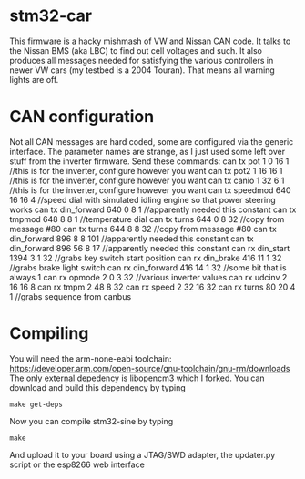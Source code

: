 # stm32-car
This firmware is a hacky mishmash of VW and Nissan CAN code. It talks to the Nissan BMS (aka LBC) to find out cell voltages and such. It also produces all messages needed for satisfying the various controllers in newer VW cars (my testbed is a 2004 Touran). That means all warning lights are off.

# CAN configuration
Not all CAN messages are hard coded, some are configured via the generic interface. The parameter names are strange, as I just used some left over stuff from the inverter firmware.
Send these commands:
can tx pot 1 0 16 1 //this is for the inverter, configure however you want
can tx pot2 1 16 16 1 //this is for the inverter, configure however you want
can tx canio 1 32 6 1 //this is for the inverter, configure however you want
can tx speedmod 640 16 16 4 //speed dial with simulated idling engine so that power steering works
can tx din_forward 640 0 8 1 //apparently needed this constant
can tx tmpmod 648 8 8 1 //temperature dial
can tx turns 644 0 8 32 //copy from message #80
can tx turns 644 8 8 32 //copy from message #80
can tx din_forward 896 8 8 101 //apparently needed this constant
can tx din_forward 896 56 8 17 //apparently needed this constant
can rx din_start 1394 3 1 32 //grabs key switch start position
can rx din_brake 416 11 1 32 //grabs brake light switch
can rx din_forward 416 14 1 32 //some bit that is always 1
can rx opmode 2 0 3 32 //various inverter values
can rx udcinv 2 16 16 8
can rx tmpm 2 48 8 32
can rx speed 2 32 16 32
can rx turns 80 20 4 1 //grabs sequence from canbus

# Compiling
You will need the arm-none-eabi toolchain: https://developer.arm.com/open-source/gnu-toolchain/gnu-rm/downloads
The only external depedency is libopencm3 which I forked. You can download and build this dependency by typing

`make get-deps`

Now you can compile stm32-sine by typing

`make`

And upload it to your board using a JTAG/SWD adapter, the updater.py script or the esp8266 web interface
